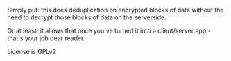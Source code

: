 Simply put: this does deduplication on encrypted blocks of data without the need to decrypt those blocks of data on the serverside.

Or at least: it allows that once you've turned it into a client/server app - that's your job dear reader.

License is GPLv2

